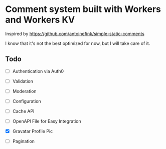 # Comment system built with Workers and Workers KV

Inspired by https://github.com/antoinefink/simple-static-comments

I know that it's not the best optimized for now, but I will take care of it.

## Todo

- [ ] Authentication via Auth0
- [ ] Validation
- [ ] Moderation
- [ ] Configuration
- [ ] Cache API
- [ ] OpenAPI File for Easy Integration
- [x] Gravatar Profile Pic
- [ ] Pagination

